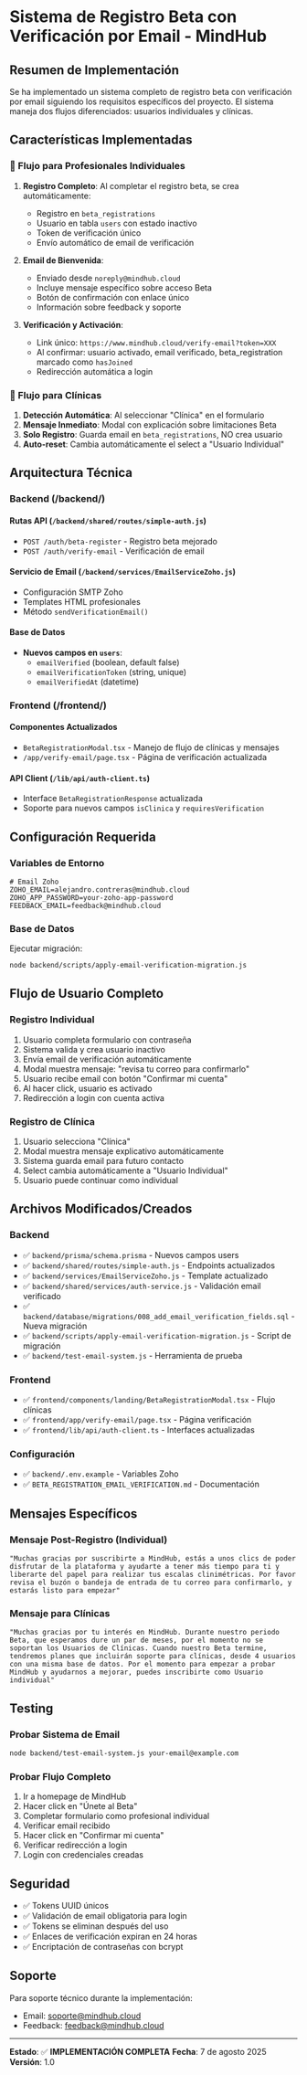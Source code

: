 # Sistema de Registro Beta con Verificación por Email - MindHub

## Resumen de Implementación

Se ha implementado un sistema completo de registro beta con verificación por email siguiendo los requisitos específicos del proyecto. El sistema maneja dos flujos diferenciados: usuarios individuales y clínicas.

## Características Implementadas

### 🏥 Flujo para Profesionales Individuales

1. **Registro Completo**: Al completar el registro beta, se crea automáticamente:
   - Registro en `beta_registrations`
   - Usuario en tabla `users` con estado inactivo
   - Token de verificación único
   - Envío automático de email de verificación

2. **Email de Bienvenida**: 
   - Enviado desde `noreply@mindhub.cloud`
   - Incluye mensaje específico sobre acceso Beta
   - Botón de confirmación con enlace único
   - Información sobre feedback y soporte

3. **Verificación y Activación**:
   - Link único: `https://www.mindhub.cloud/verify-email?token=XXX`
   - Al confirmar: usuario activado, email verificado, beta_registration marcado como `hasJoined`
   - Redirección automática a login

### 🏢 Flujo para Clínicas

1. **Detección Automática**: Al seleccionar "Clínica" en el formulario
2. **Mensaje Inmediato**: Modal con explicación sobre limitaciones Beta
3. **Solo Registro**: Guarda email en `beta_registrations`, NO crea usuario
4. **Auto-reset**: Cambia automáticamente el select a "Usuario Individual"

## Arquitectura Técnica

### Backend (/backend/)

#### Rutas API (`/backend/shared/routes/simple-auth.js`)
- `POST /auth/beta-register` - Registro beta mejorado
- `POST /auth/verify-email` - Verificación de email

#### Servicio de Email (`/backend/services/EmailServiceZoho.js`)
- Configuración SMTP Zoho
- Templates HTML profesionales
- Método `sendVerificationEmail()`

#### Base de Datos
- **Nuevos campos en `users`**:
  - `emailVerified` (boolean, default false)
  - `emailVerificationToken` (string, unique)
  - `emailVerifiedAt` (datetime)

### Frontend (/frontend/)

#### Componentes Actualizados
- `BetaRegistrationModal.tsx` - Manejo de flujo de clínicas y mensajes
- `/app/verify-email/page.tsx` - Página de verificación actualizada

#### API Client (`/lib/api/auth-client.ts`)
- Interface `BetaRegistrationResponse` actualizada
- Soporte para nuevos campos `isClinica` y `requiresVerification`

## Configuración Requerida

### Variables de Entorno
```env
# Email Zoho
ZOHO_EMAIL=alejandro.contreras@mindhub.cloud
ZOHO_APP_PASSWORD=your-zoho-app-password
FEEDBACK_EMAIL=feedback@mindhub.cloud
```

### Base de Datos
Ejecutar migración:
```bash
node backend/scripts/apply-email-verification-migration.js
```

## Flujo de Usuario Completo

### Registro Individual
1. Usuario completa formulario con contraseña
2. Sistema valida y crea usuario inactivo
3. Envía email de verificación automáticamente
4. Modal muestra mensaje: "revisa tu correo para confirmarlo"
5. Usuario recibe email con botón "Confirmar mi cuenta"
6. Al hacer click, usuario es activado
7. Redirección a login con cuenta activa

### Registro de Clínica
1. Usuario selecciona "Clínica"
2. Modal muestra mensaje explicativo automáticamente
3. Sistema guarda email para futuro contacto
4. Select cambia automáticamente a "Usuario Individual"
5. Usuario puede continuar como individual

## Archivos Modificados/Creados

### Backend
- ✅ `backend/prisma/schema.prisma` - Nuevos campos users
- ✅ `backend/shared/routes/simple-auth.js` - Endpoints actualizados
- ✅ `backend/services/EmailServiceZoho.js` - Template actualizado
- ✅ `backend/shared/services/auth-service.js` - Validación email verificado
- ✅ `backend/database/migrations/008_add_email_verification_fields.sql` - Nueva migración
- ✅ `backend/scripts/apply-email-verification-migration.js` - Script de migración
- ✅ `backend/test-email-system.js` - Herramienta de prueba

### Frontend
- ✅ `frontend/components/landing/BetaRegistrationModal.tsx` - Flujo clínicas
- ✅ `frontend/app/verify-email/page.tsx` - Página verificación
- ✅ `frontend/lib/api/auth-client.ts` - Interfaces actualizadas

### Configuración
- ✅ `backend/.env.example` - Variables Zoho
- ✅ `BETA_REGISTRATION_EMAIL_VERIFICATION.md` - Documentación

## Mensajes Específicos

### Mensaje Post-Registro (Individual)
```
"Muchas gracias por suscribirte a MindHub, estás a unos clics de poder disfrutar de la plataforma y ayudarte a tener más tiempo para ti y liberarte del papel para realizar tus escalas clinimétricas. Por favor revisa el buzón o bandeja de entrada de tu correo para confirmarlo, y estarás listo para empezar"
```

### Mensaje para Clínicas
```
"Muchas gracias por tu interés en MindHub. Durante nuestro periodo Beta, que esperamos dure un par de meses, por el momento no se soportan los Usuarios de Clínicas. Cuando nuestro Beta termine, tendremos planes que incluirán soporte para clínicas, desde 4 usuarios con una misma base de datos. Por el momento para empezar a probar MindHub y ayudarnos a mejorar, puedes inscribirte como Usuario individual"
```

## Testing

### Probar Sistema de Email
```bash
node backend/test-email-system.js your-email@example.com
```

### Probar Flujo Completo
1. Ir a homepage de MindHub
2. Hacer click en "Únete al Beta"
3. Completar formulario como profesional individual
4. Verificar email recibido
5. Hacer click en "Confirmar mi cuenta"
6. Verificar redirección a login
7. Login con credenciales creadas

## Seguridad

- ✅ Tokens UUID únicos
- ✅ Validación de email obligatoria para login
- ✅ Tokens se eliminan después del uso
- ✅ Enlaces de verificación expiran en 24 horas
- ✅ Encriptación de contraseñas con bcrypt

## Soporte

Para soporte técnico durante la implementación:
- Email: soporte@mindhub.cloud
- Feedback: feedback@mindhub.cloud

---

**Estado**: ✅ **IMPLEMENTACIÓN COMPLETA**
**Fecha**: 7 de agosto 2025
**Versión**: 1.0